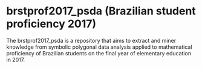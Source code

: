 # brstprof2017_psda (Brazilian student proficiency 2017)
The brstprof2017_psda is a repository that aims to extract and miner knowledge from symbolic polygonal data analysis applied to mathematical proficiency of Brazilian students on the final year of elementary education in 2017.
